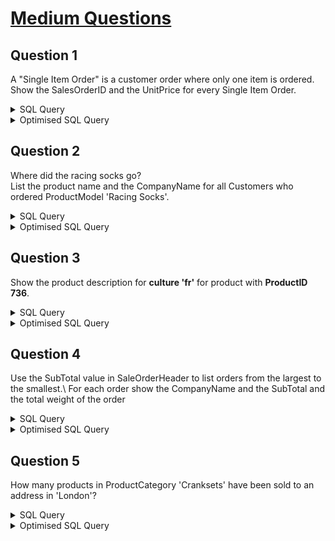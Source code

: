 # [Medium Questions](https://sqlzoo.net/wiki/AdventureWorks_medium_questions)
## Question 1
A "Single Item Order" is a customer order where only one item is ordered. Show the SalesOrderID and the UnitPrice for every Single Item Order.

<details>
  <summary>SQL Query</summary>

```
SELECT c.CustomerID,sod.SalesOrderID, sod.SalesOrderDetailID, sod.ProductID, sod.UnitPrice, sod. OrderQty
FROM SalesOrderDetail as sod
JOIN SalesOrderHeader as soh
ON (sod.SalesOrderID = soh.SalesOrderID)
JOIN Customer as c
ON (soh.CustomerID = c.CustomerID)
WHERE OrderQty = 1
```

</details>

<details>
  <summary>Optimised SQL Query</summary>

```

```


</details>


## Question 2
Where did the racing socks go?\
List the product name and the CompanyName for all Customers who ordered ProductModel 'Racing Socks'.

<details>
  <summary>SQL Query</summary>

```
SELECT 
c.FirstName, c.CompanyName,
pm.Name as ProductModelName, 
p.Name as ProductName
FROM ProductModel as pm
JOIN Product as p
ON (pm.ProductModelID = p.ProductModelID)
JOIN SalesOrderDetail as sod
ON (p.ProductID =  sod.ProductID)
JOIN SalesOrderHeader as soh
ON (sod.SalesOrderID = soh.SalesOrderID)
JOIN Customer as c
ON (soh.CustomerID = c.CustomerID)
WHERE pm.Name = 'Racing Socks'
```

</details>

<details>
  <summary>Optimised SQL Query</summary>

```

```  
</details>

## Question 3
Show the product description for **culture 'fr'** for product with **ProductID 736**. 

<details>
  <summary>SQL Query</summary>

```
SELECT pd.Description
FROM ProductDescription AS pd
JOIN ProductModelProductDescription AS pmpd ON pd.ProductDescriptionID = pmpd.ProductDescriptionID
WHERE pmpd.ProductID = 736 AND pd.Culture = 'fr';
```  
</details>

<details>
  <summary>Optimised SQL Query</summary>

```

```  
</details>

## Question 4
Use the SubTotal value in SaleOrderHeader to list orders from the largest to the smallest.\ 
For each order show the CompanyName and the SubTotal and the total weight of the order

<details>
  <summary>SQL Query</summary>

```
SELECT c.CompanyName, soh.SubTotal, soh.Freight
FROM SalesOrderHeader as soh
JOIN Customer as c
ON (soh.CustomerID = c.CustomerID)
ORDER BY soh.SubTotal DESC
```  
</details>

<details>
  <summary>Optimised SQL Query</summary>

```

```  
</details>

## Question 5
How many products in ProductCategory 'Cranksets' have been sold to an address in 'London'?

<details>
  <summary>SQL Query</summary>

```
SELECT p.Name as ProductName, pc.Name as ProductCatName,
adds.City as City, soh.SalesOrderID as 'Sales ID',
sod.SalesOrderDetailID as 'Sales Order ID'
FROM ProductCategory as pc
JOIN Product as p
ON (pc.ProductCategoryID = p.ProductCategoryID)
JOIN SalesOrderDetail as sod
ON (p.ProductID = sod.ProductID)
JOIN SalesOrderHeader as soh
ON (sod.SalesOrderID = soh.SalesOrderID)
JOIN CustomerAddress as custadds
ON (soh.CustomerID = custadds.CustomerID)
JOIN Address as adds
ON (custadds.AddressID = adds.AddressID)
WHERE pc.Name = 'Cranksets' AND adds.City = 'London'
```  
</details>

<details>
  <summary>Optimised SQL Query</summary>

```

```  
</details>
